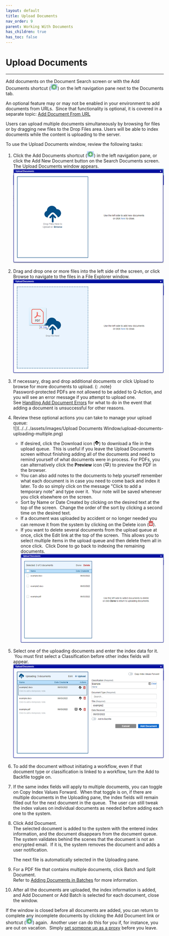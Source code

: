 ```yaml
---
layout: default
title: Upload Documents
nav_order: 9
parent: Working With Documents
has_children: true
has_toc: false
---
```

# Upload Documents
---
Add documents on the Document Search screen or with the Add Documents shortcut (![](../../../assets/images/add-shortcut.png)) on the left navigation pane next to the Documents tab.

An optional feature may or may not be enabled in your environment to add documents from URLs.  Since that functionality is optional, it is covered in a separate topic: [Add Document From URL](Add_Document_From_URL.htm)

Users can upload multiple documents simultaneously by browsing for files or by dragging new files to the Drop Files area. Users will be able to index documents while the content is uploading to the server.

To use the Upload Documents window, review the following tasks:

1.  Click the Add Documents shortcut (![](../../../assets/images/add-shortcut.png)) in the left navigation pane, or click the Add New Document button on the Search Documents screen.  
The Upload Documents window appears.  
![](../../../assets/images/upload-documents-window-empty.PNG)
2.  Drag and drop one or more files into the left side of the screen, or click Browse to navigate to the files in a File Explorer window.  
![](../../../assets/images/upload-documents-drop-here.png)
3.  If necessary, drag and drop additional documents or click Upload to browse for more documents to upload.
{: .note}  
Password-protected PDFs are not allowed to be added to Q-Action, and you will see an error message if you attempt to upload one.  
See [Handling Add Document Errors](Add_Document_Errors.htm) for what to do in the event that adding a document is unsuccessful for other reasons.
4.  Review these optional actions you can take to manage your upload queue:  
    ![](../../../assets/images/Upload Documents Window/upload-documents-uploading-multiple.png)
    *   If desired, click the Download icon (![](../../../assets/images/icon-download-document.png)) to download a file in the upload queue.  This is useful if you leave the Upload Documents screen without finishing adding all of the documents and need to remind yourself of what documents were in process. For PDFs, you can alternatively click the **Preview** icon (![](../../../assets/images/preview-icon.png)) to preview the PDF in the browser.
    *   You can also add notes to the documents to help yourself remember what each document is in case you need to come back and index it later. To do so simply click on the message "Click to add a temporary note" and type over it.  Your note will be saved whenever you click elsewhere on the screen.
    *   Sort by Name or Date Created by clicking on the desired text at the top of the screen.  Change the order of the sort by clicking a second time on the desired text.
    *   If a document was uploaded by accident or no longer needed you can remove it from the system by clicking on the Delete icon (![](../../../assets/images/delete-icon.png)).
    *   If you want to delete several documents from the upload queue at once, click the Edit link at the top of the screen.  This allows you to select multiple items in the upload queue and then delete them all in once click.  Click Done to go back to indexing the remaining documents.  
        ![](../../../assets/images/delete-documents.png)
5.  Select one of the uploading documents and enter the index data for it.  You must first select a Classification before other index fields will appear.  
    ![](../../../assets/images/Upload-Documents-Classification-Selected-Example.PNG)  
    
6.  To add the document without initiating a workflow, even if that document type or classification is linked to a workflow, turn the Add to Backfile toggle on.  
7.  If the same index fields will apply to multiple documents, you can toggle on Copy Index Values Forward.  When that toggle is on, if there are multiple documents in the Uploading pane, the index fields will remain filled out for the next document in the queue.  The user can still tweak the index values on individual documents as needed before adding each one to the system.
8.  Click Add Document.  
    The selected document is added to the system with the entered index information, and the document disappears from the document queue.  
    The system validates behind the scenes that the document is not an encrypted email.  If it is, the system removes the document and adds a user notification.  
      
    The next file is automatically selected in the Uploading pane.
9.  For a PDF file that contains multiple documents, click Batch and Split Document.  
    Refer to [Adding Documents in Batches](Adding_Documents_in_Batch.htm) for more information.
10.  After all the documents are uploaded, the index information is added, and Add Document or Add Batch is selected for each document, close the window.

If the window is closed before all documents are added, you can return to complete any incomplete documents by clicking the Add Document link or shortcut (![](../../../assets/images/add-shortcut.png)) again.  Another user can do this for you if, for instance, you are out on vacation.  Simply [set someone up as a proxy](q-action_um_topics/Configuring_User_Proxies.htm) before you leave.